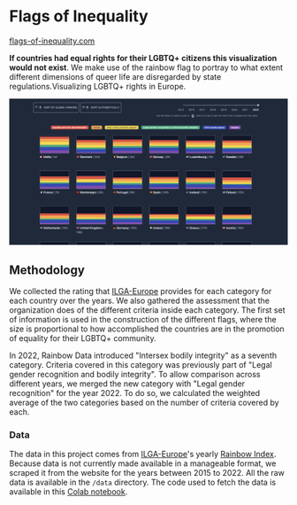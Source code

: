 # Flags of Inequality

[flags-of-inequality.com](https://www.flags-of-inequality.com)

**If countries had equal rights for their LGBTQ+ citizens this visualization would not exist**. We make use of the rainbow flag to portray to what extent different dimensions of queer life are disregarded by state regulations.Visualizing LGBTQ+ rights in Europe.

![image](./assets//preview.png)

## Methodology

We collected the rating that [ILGA-Europe](https://www.ilga-europe.org/) provides for each category for each country over the years. We also gathered the assessment that the organization does of the different criteria inside each category. The first set of information is used in the construction of the different flags, where the size is proportional to how accomplished the countries are in the promotion of equality for their LGBTQ+ community.

In 2022, Rainbow Data introduced "Intersex bodily integrity" as a seventh category. Criteria covered in this category was previously part of "Legal gender recognition and bodily integrity". To allow comparison across different years, we merged the new category with "Legal gender recognition" for the year 2022. To do so, we calculated the weighted average of the two categories based on the number of criteria covered by each.

### Data

The data in this project comes from [ILGA-Europe](https://www.ilga-europe.org/)'s yearly [Rainbow Index](https://www.rainbow-europe.org/). Because data is not currently made available in a manageable format, we scraped it from the website for the years between 2015 to 2022. All the raw data is available in the `/data` directory. The code used to fetch the data is available in this [Colab notebook](https://colab.research.google.com/drive/1PA1QGnXG1UE7DmGK11nwdwSqTsH1uMIu?usp=sharing).
